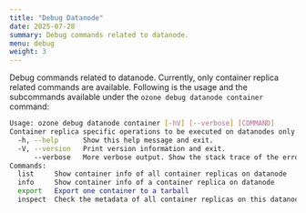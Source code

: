 ```yaml
---
title: "Debug Datanode"
date: 2025-07-28
summary: Debug commands related to datanode.
menu: debug
weight: 3
---
```

<!---
  Licensed to the Apache Software Foundation (ASF) under one or more
  contributor license agreements.  See the NOTICE file distributed with
  this work for additional information regarding copyright ownership.
  The ASF licenses this file to You under the Apache License, Version 2.0
  (the "License"); you may not use this file except in compliance with
  the License.  You may obtain a copy of the License at

      http://www.apache.org/licenses/LICENSE-2.0

  Unless required by applicable law or agreed to in writing, software
  distributed under the License is distributed on an "AS IS" BASIS,
  WITHOUT WARRANTIES OR CONDITIONS OF ANY KIND, either express or implied.
  See the License for the specific language governing permissions and
  limitations under the License.
-->

Debug commands related to datanode. Currently, only container replica related commands are available.
Following is the usage and the subcommands available under the `ozone debug datanode container` command:

```bash
Usage: ozone debug datanode container [-hV] [--verbose] [COMMAND]
Container replica specific operations to be executed on datanodes only
  -h, --help      Show this help message and exit.
  -V, --version   Print version information and exit.
      --verbose   More verbose output. Show the stack trace of the errors.
Commands:
  list     Show container info of all container replicas on datanode
  info     Show container info of a container replica on datanode
  export   Export one container to a tarball
  inspect  Check the metadata of all container replicas on this datanode.
```
